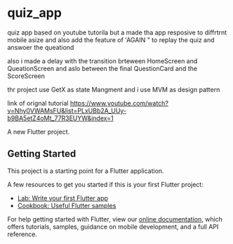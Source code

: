 # quiz_app

quiz app based on youtube tutorila but a made tha app resposive to diffrtrnt mobile asize and also add the feature of 'AGAIN " to replay the quiz and answoer the queationd 

also i made a delay with the transition brteween HomeScreen and QueationScreen and aslo between the final QuestionCard and the ScoreScreen

thr project use GetX as state Mangment and i use MVM as design pattern 

link of orignal tutorial https://www.youtube.com/watch?v=Nhy0VWAMsFU&list=PLxUBb2A_UUy-b9BA5etZ4oMt_77R3EUYW&index=1

A new Flutter project.

## Getting Started

This project is a starting point for a Flutter application.

A few resources to get you started if this is your first Flutter project:

- [Lab: Write your first Flutter app](https://flutter.dev/docs/get-started/codelab)
- [Cookbook: Useful Flutter samples](https://flutter.dev/docs/cookbook)

For help getting started with Flutter, view our
[online documentation](https://flutter.dev/docs), which offers tutorials,
samples, guidance on mobile development, and a full API reference.
